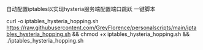 自动配置iptables以实现hysteria服务端配置端口跳跃 一键脚本

curl -o iptables_hysteria_hopping.sh https://raw.githubusercontent.com/GreyFlorence/personalscripts/main/iptables_hysteria_hopping.sh && chmod +x iptables_hysteria_hopping.sh && ./iptables_hysteria_hopping.sh
